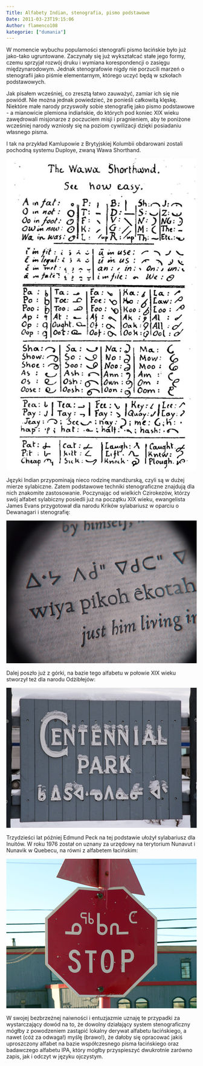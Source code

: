 ```yaml
---
Title: Alfabety Indian, stenografia, pismo podstawowe
Date: 2011-03-23T19:15:06
Author: flamenco108
kategorie: ["dumania"]
---
```



W momencie wybuchu popularności stenografii pismo łacińskie było już
jako-tako ugruntowane. Zaczynały się już wykształcać stałe jego formy,
czemu sprzyjał rozwój druku i wymiana korespondencji o zasięgu
międzynarodowym. Jednak stenografowie nigdy nie porzucili marzeń o
stenografii jako piśmie elementarnym, którego uczyć będą w szkołach
podstawowych.









Jak pisałem wcześniej, co zresztą łatwo zauważyć, zamiar ich się nie
powiódł. Nie można jednak powiedzieć, że ponieśli całkowitą klęskę.
Niektóre małe narody przyswoiły sobie stenografię jako 
pismo podstawowe - a mianowicie plemiona indiańskie, do których pod koniec XIX wieku
zawędrowali misjonarze z poczuciem misji i pragnieniem, aby te poniżone
wcześniej narody wzniosły się na poziom cywilizacji dzięki posiadaniu
własnego pisma.









I tak na przykład Kamlupowie z Brytyjskiej Kolumbii obdarowani zostali
pochodną systemu Duploye, zwaną Wawa Shorthand.







![Obrazek](Wawatest2.jpg)
















Języki Indian przypominają nieco rodzinę mandżurską, czyli są w dużej
mierze sylabiczne. Zatem podstawowe techniki stenograficzne znajdują dla
nich znakomite zastosowanie. Poczynając od wielkich Czirokezów, którzy
swój alfabet sylabiczny posiedli już na początku XIX wieku, ewangelista
James Evans przygotował dla narodu Krików sylabariusz w oparciu o
Dewanagari i stenografię:









![Obrazek](Cree_type_proof.jpg)








Dalej poszło już z górki, na bazie tego alfabetu w połowie XIX wieku
stworzył też dla narodu Odżibłejów:









![Obrazek](Ojibwe-Syllabics-Centennial-park.jpg)







Trzydzieści lat później Edmund Peck na tej podstawie ułożył sylabariusz
dla Inuitów. W roku 1976 został on uznany za urzędowy na terytorium
Nunavut i Nunavik w Quebecu, na równi z alfabetem łacińskim:









![Obrazek](IqaluitStop.jpg)











W swojej bezbrzeżnej naiwności i entuzjazmie uznaję te przypadki za
wystarczający dowód na to, że dowolny działający system stenograficzny
mógłby z powodzeniem zastąpić lokalny derywat alfabetu łacińskiego, a
nawet (cóż za odwaga!) myślę (brawo!), że dałoby się opracować jakiś
uproszczony alfabet na bazie współczesnego pisma łacińskiego oraz
badawczego alfabetu IPA, który mógłby przyspieszyć dwukrotnie zarówno
zapis, jak i odczyt w języku ojczystym.


